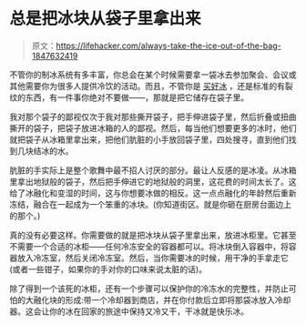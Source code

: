 # 总是把冰块从袋子里拿出来

> 原文：<https://lifehacker.com/always-take-the-ice-out-of-the-bag-1847632419>

不管你的制冰系统有多丰富，你总会在某个时候需要拿一袋冰去参加聚会、会议或其他需要你为很多人提供冷饮的活动。而且，不管你是 [买好冰](https://lifehacker.com/you-can-buy-bags-of-the-good-ice-at-sonic-1838147632) ，还是标准的有裂纹的东西，有一件事你绝对不要做——，那就是把它储存在袋子里。



我对那个袋子的鄙视仅次于我对那些撕开袋子，把手伸进袋子里，然后折叠或扭曲撕开的袋子，把袋子放进冰箱的人的鄙视。然后，每当他们想要更多的冰时，他们就把袋子从冰箱里拿出来，把他们肮脏的小手放回袋子里，四处搜寻，直到他们找到几块结冰的水。

肮脏的手实际上是整个歌舞中最不招人讨厌的部分。最让人反感的是冰凌。从冰箱里拿出地狱般的袋子，然后把手伸进它的地狱般的洞里，这花费的时间太长了。这给了冰融化和变湿的时间，这与你想要冰做的相反。这一点点融化的年龄然后重新冻结，融合在一起成为一个笨重的冰块。(你知道街区。就是你砸在厨房台面边上的那个。)

真的没有必要这样。你需要做的就是把冰块从袋子里拿出来，放进冰柜里。它甚至不需要一个合适的冰柜——任何冷冻安全的容器都可以。将冰块倒入容器中，将容器放入冷冻室，然后关闭冷冻室。然后，当你需要冰的时候，用干净的手拿走它(或者一些钳子，如果你的手对你的口味来说太脏的话)。

除了得到一个该死的冰柜，还有一个步骤可以保护你的冷冻水的完整性，并防止可怕的大融化块的形成:带一个冷却器到商店，并在你付款后立即将那袋冰放入冷却器。这会让你的冰在回家的旅途中保持又冷又干，干冰就是快乐冰。